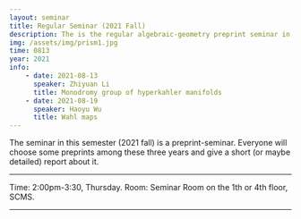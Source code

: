 ```yaml
---
layout: seminar 
title: Regular Seminar (2021 Fall)
description: The is the regular algebraic-geometry preprint seminar in SCMS, organized by Zhiyuan Li.
img: /assets/img/prism1.jpg
time: 0813
year: 2021
info:
    - date: 2021-08-13
      speaker: Zhiyuan Li
      title: Monodromy group of hyperkahler manifolds	
    - date: 2021-08-19
      speaker: Haoyu Wu
      title: Wahl maps
---
```


The seminar in this semester (2021 fall) is a preprint-seminar. Everyone will choose some preprints among these three years and give a short (or maybe detailed) report about it.

---

Time: 2:00pm-3:30, Thursday.
Room: Seminar Room on the 1th or 4th floor, SCMS.

---

